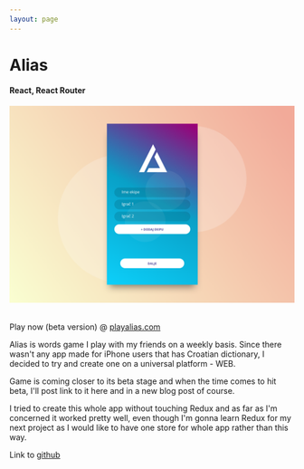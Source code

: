 ```yaml
---
layout: page
---
```


<h1 class="title fz-5em">Alias</h1>

<h4 class="project-subtitle">React, React Router</h4>

<div class="project-portfolio-image-post">
    <img src="/img/portfolio/alias/alias.png" alt="alias-wallpaper" />
</div>

<br>

Play now (beta version) @ [playalias.com](https://playalias.com)

Alias is words game I play with my friends on a weekly basis.
Since there wasn't any app made for iPhone users that has Croatian dictionary, I decided to try and create one on a universal platform - WEB.

Game is coming closer to its beta stage and when the time comes to hit beta, I'll post link to it here and in a new blog post of course.

I tried to create this whole app without touching Redux and as far as I'm concerned it worked pretty well, even though I'm gonna learn Redux for my next project as I would like to have one store for whole app rather than this way.

Link to  [github](https://github.com/renopeno/alias-hr)
